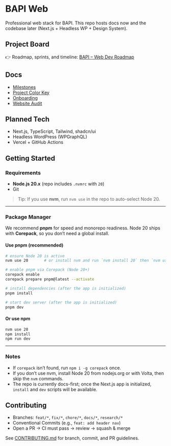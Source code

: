 # BAPI Web

Professional web stack for BAPI. This repo hosts docs now and the codebase later (Next.js + Headless WP + Design System).

## Project Board

👉 Roadmap, sprints, and timeline: [BAPI – Web Dev Roadmap](https://github.com/users/andrewteece/projects/7)

## Docs

- [Milestones](docs/MILESTONES.md)
- [Project Color Key](docs/PROJECT-COLOR-KEY.md)
- [Onboarding](docs/ONBOARDING.md)
- [Website Audit](docs/WEBSITE-AUDIT.md)

## Planned Tech

- Next.js, TypeScript, Tailwind, shadcn/ui
- Headless WordPress (WPGraphQL)
- Vercel + GitHub Actions

## Getting Started

### Requirements

- **Node.js 20.x** (repo includes `.nvmrc` with `20`)
- Git

> Tip: If you use **nvm**, run `nvm use` in the repo to auto-select Node 20.

---

### Package Manager

We recommend **pnpm** for speed and monorepo readiness. Node 20 ships with **Corepack**, so you don’t need a global install.

#### Use pnpm (recommended)

```bash
# ensure Node 20 is active
nvm use 20       # or install nvm and run `nvm install 20` then `nvm use`

# enable pnpm via Corepack (Node 20+)
corepack enable
corepack prepare pnpm@latest --activate

# install dependencies (after the app is initialized)
pnpm install

# start dev server (after the app is initialized)
pnpm dev
```

#### Or use npm

```bash
nvm use 20
npm install
npm run dev
```

---

### Notes

- If `corepack` isn’t found, run `npm i -g corepack` once.
- If you don’t use nvm, install Node 20 from nodejs.org or with Volta, then skip the `nvm` commands.
- The repo is currently docs-first; once the Next.js app is initialized, `install` and `dev` scripts will be available.

## Contributing

- Branches: `feat/*`, `fix/*`, `chore/*`, `docs/*`, `research/*`
- Conventional Commits (e.g., `feat: add header nav`)
- Open a PR → CI must pass → review → squash & merge

See [CONTRIBUTING.md](CONTRIBUTING.md) for branch, commit, and PR guidelines.
